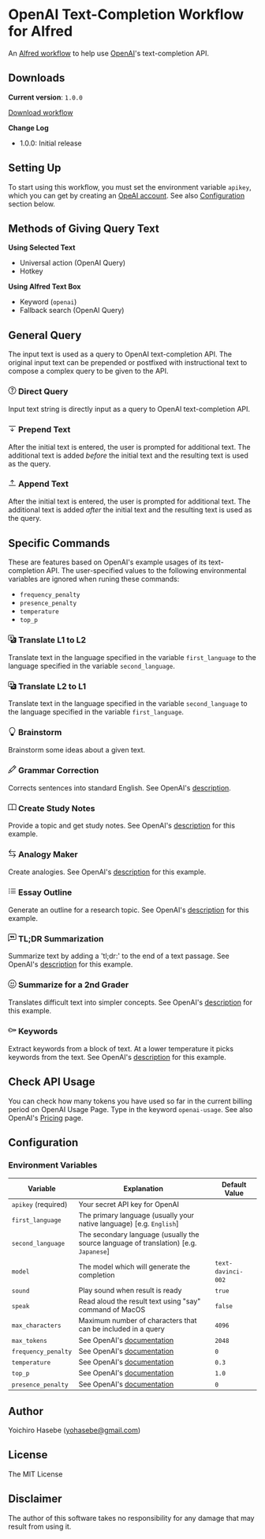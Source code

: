 # OpenAI Text-Completion Workflow for Alfred

An [Alfred workflow](https://www.alfredapp.com/workflows/) to help use [OpenAI](https://beta.openai.com/)'s text-completion API.

## Downloads

**Current version**: `1.0.0`

[Download workflow](https://github.com/yohasebe/openai-text-completion-workflow/raw/main/openai-text-completion-workflow.alfredworkflow)

**Change Log**

- 1.0.0: Initial release

## Setting Up

To start using this workflow, you must set the environment variable `apikey`, which you can get by creating an [OpeAI account](https://openai.com/api/). See also [Configuration](#configuration) section below.

## Methods of Giving Query Text

**Using Selected Text**

- Universal action (OpenAI Query)
- Hotkey

**Using Alfred Text Box**

- Keyword (`openai`)
- Fallback search (OpenAI Query)

## General Query

The input text is used as a query to OpenAI text-completion API. The original input text can be prepended or postfixed with instructional text to compose a complex query to be given to the API.

### <span><img src='./icons/patch-question.png' style='height:1em;'/></span> Direct Query

Input text string is directly input as a query to OpenAI text-completion API.

### <span><img src='./icons/arrow-bar-down.png' style='height:1em;'/></span> Prepend Text

After the initial text is entered, the user is prompted for additional text. The additional text is added *before* the initial text and the resulting text is used as the query.

### <span><img src='./icons/arrow-bar-up.png' style='height:1em;'/></span> Append Text

After the initial text is entered, the user is prompted for additional text. The additional text is added *after* the initial text and the resulting text is used as the query.

## Specific Commands

These are features based on OpenAI's example usages of its text-completion API. The user-specified values to the following environmental variables are ignored when runing these commands:

- `frequency_penalty` 
- `presence_penalty`  
- `temperature`       
- `top_p`             

### <span><img src='./icons/translate.png' style='height:1em;'/></span> Translate L1 to L2 

Translate text in the language specified in the variable `first_language` to the language specified in the variable `second_language`.

### <span><img src='./icons/translate.png' style='height:1em;'/></span> Translate L2 to L1 

Translate text in the language specified in the variable `second_language` to the language specified in the variable `first_language`.

### <span><img src='./icons/lightbulb.png' style='height:1em;'/></span> Brainstorm

Brainstorm some ideas about a given text.

### <span><img src='./icons/pencil.png' style='height:1em;'/></span> Grammar Correction

Corrects sentences into standard English. See OpenAI's [description](https://beta.openai.com/examples/default-grammar).

### <span><img src='./icons/book.png' style='height:1em;'/></span> Create Study Notes

Provide a topic and get study notes. See OpenAI's [description](https://beta.openai.com/examples/default-study-notes) for this example.

### <span><img src='./icons/arrow-left-right.png' style='height:1em;'/></span> Analogy Maker 

Create analogies. See OpenAI's [description](https://beta.openai.com/examples/default-analogy-maker) for this example.

### <span><img src='./icons/list-ul.png' style='height:1em;'/></span> Essay Outline 

Generate an outline for a research topic. See OpenAI's [description](https://beta.openai.com/examples/default-essay-outline) for this example.

### <span><img src='./icons/chat-left-quote.png' style='height:1em;'/></span> TL;DR Summarization 

Summarize text by adding a 'tl;dr:' to the end of a text passage. See OpenAI's [description](https://beta.openai.com/examples/default-tldr-summary) for this example.

### <span><img src='./icons/emoji-smile.png' style='height:1em;'/></span> Summarize for a 2nd Grader 

Translates difficult text into simpler concepts. See OpenAI's [description](https://beta.openai.com/examples/default-summarize) for this example.

### <span><img src='./icons/key.png' style='height:1em;'/></span> Keywords

Extract keywords from a block of text. At a lower temperature it picks keywords from the text. See OpenAI's [description](https://beta.openai.com/examples/default-keywords) for this example.

## Check API Usage

You can check how many tokens you have used so far in the current billing period on OpenAI Usage Page. Type in the keyword `openai-usage`. See also OpenAI's [Pricing](https://openai.com/api/pricing/) page.

## Configuration

### Environment Variables

| Variable            | Explanation                                                                                                             | Default Value      |
| -                   | ---                                                                                                                     | -                  |
| `apikey` (required) | Your secret API key for OpenAI                                                                                          |                    |
| `first_language`    | The primary language (usually your native language) [e.g. `English`]                                                    |                    |
| `second_language`   | The secondary language (usually the source language of translation) [e.g. `Japanese`]                                   |                    |
| `model`             | The model which will generate the completion                                                                            | `text-davinci-002` |
| `sound`             | Play sound when result is ready                                                                                         | `true`             |
| `speak`             | Read aloud the result text using "say" command of MacOS                                                                 | `false`            |
| `max_characters`    | Maximum number of characters that can be included in a query                                                            | `4096`            |
| `max_tokens`        | See OpenAI's [documentation](https://beta.openai.com/docs/api-reference/completions/create#completions/create-max_tokens)        | `2048`             |
| `frequency_penalty` | See OpenAI's [documentation](https://beta.openai.com/docs/api-reference/completions/create#completions/create-frequency_penalty) | `0`                |
| `temperature`       | See OpenAI's [documentation](https://beta.openai.com/docs/api-reference/completions/create#completions/create-temperature)       | `0.3`              |
| `top_p`             | See OpenAI's [documentation](https://beta.openai.com/docs/api-reference/completions/create#completions/create-top_p)             | `1.0`              |
| `presence_penalty`  | See OpenAI's [documentation](https://beta.openai.com/docs/api-reference/completions/create#completions/create-presence_penalty)  | `0`                |

## Author

Yoichiro Hasebe (<yohasebe@gmail.com>)

## License

The MIT License

## Disclaimer

The author of this software takes no responsibility for any damage that may result from using it. 
